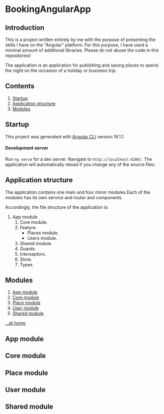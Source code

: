 # BookingAngularApp

## Introduction
This is a project written entirely by me with the purpose of presenting the skills I have on the "Angular" platform. For this purpose, I have used a minimal amount of additional libraries. Please do not abuse the code in this repositories!

The application is an application for publishing and saving places to spend the night on the occasion of a holiday or business trip.

## Contents
1. [Startup](#startup)
2. [Application structure](#application-structure)
3. [Modules](#modules)

## Startup
This project was generated with [Angular CLI](https://github.com/angular/angular-cli) version 16.1.1.

#### Development server

Run `ng serve` for a dev server. Navigate to `http://localhost:4200/`. The application will automatically reload if you change any of the source files.

## Application structure

Тhe application contains one main and four minor modules.Each of the modules has its own service and router and components.

Accordingly, the file structure of the application is:

1. App module
    1. Core module.
    2. Featyre.
        * Places module.
        * Users module.
    3. Shared module.
    4. Guards.
    5. Interseptors.
    6. Store. 
    7. Types. 



## Modules 

1. [App module](#app-module)
2. [Core module](#core-module)
3. [Place module](#place-module)
4. [User module](#user-module)
5. [Shared module](#shared-module) 


[...at home](#contents)

## App module

## Core module 

## Place module 

## User module 

## Shared module 